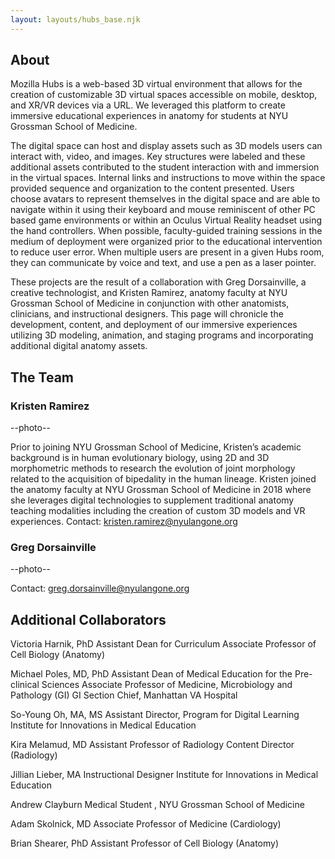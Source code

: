 ```yaml
---
layout: layouts/hubs_base.njk
---
```


## About
Mozilla Hubs is a web-based 3D virtual environment that allows for the creation of customizable 3D virtual spaces accessible on mobile, desktop, and XR/VR devices via a URL. We leveraged this platform to create immersive educational experiences in anatomy for students at NYU Grossman School of Medicine. 

The digital space can host and display assets such as 3D models users can interact with, video, and images. Key structures were labeled and these additional assets contributed to the student interaction with and immersion in the virtual spaces. Internal links and instructions to move within the space provided sequence and organization to the content presented. Users choose avatars to represent themselves in the digital space and are able to navigate within it using their keyboard and mouse reminiscent of other PC based game environments or within an Oculus Virtual Reality headset using the hand controllers. When possible, faculty-guided training sessions in the medium of deployment were organized prior to the educational intervention to reduce user error. When multiple users are present in a given Hubs room, they can communicate by voice and text, and use a pen as a laser pointer. 

These projects are the result of a collaboration with Greg Dorsainville, a creative technologist, and Kristen Ramirez, anatomy faculty at NYU Grossman School of Medicine in conjunction with other anatomists, clinicians, and instructional designers. This page will chronicle the development, content, and deployment of our immersive experiences utilizing 3D modeling, animation, and staging programs and incorporating additional digital anatomy assets. 


## The Team

### Kristen Ramirez
--photo--

Prior to joining NYU Grossman School of Medicine, Kristen’s academic background is in human evolutionary biology, using 2D and 3D morphometric methods to research the evolution of joint morphology related to the acquisition of bipedality in the human lineage. Kristen joined the anatomy faculty at NYU Grossman School of Medicine in 2018 where she leverages digital technologies to supplement traditional anatomy teaching modalities including the creation of custom 3D models and VR experiences. 
Contact: kristen.ramirez@nyulangone.org



### Greg Dorsainville
--photo--



Contact: greg.dorsainville@nyulangone.org


## Additional Collaborators

Victoria Harnik, PhD
Assistant Dean for Curriculum 
Associate Professor of Cell Biology (Anatomy)

Michael Poles, MD, PhD
Assistant Dean of Medical Education for the Pre-clinical Sciences
Associate Professor of Medicine, Microbiology and Pathology (GI)
GI Section Chief, Manhattan VA Hospital

So-Young Oh, MA, MS
Assistant Director, Program for Digital Learning
Institute for Innovations in Medical Education

Kira Melamud, MD
Assistant Professor of Radiology
Content Director (Radiology)

Jillian Lieber, MA
Instructional Designer
Institute for Innovations in Medical Education

Andrew Clayburn
Medical Student , NYU Grossman School of Medicine

Adam Skolnick, MD
Associate Professor of Medicine (Cardiology)

Brian Shearer, PhD
Assistant Professor of Cell Biology (Anatomy)


